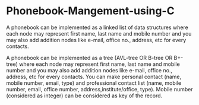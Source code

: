 # Phonebook-Mangement-using-C

A phonebook can be implemented as a linked list of data structures where each node may
represent first name, last name and mobile number and you may also add addition nodes like
e-mail, office no., address, etc for every contacts.

A phonebook can be implemented as a tree (AVL-tree OR B-tree OR B+-tree) where each
node may represent first name, last name and mobile number and you may also add addition
nodes like e-mail, office no., address, etc for every contacts. You can make personal contact
(name, mobile number, email, type) and professional contact list (name, mobile number,
email, office number, address,institute/office, type). Mobile number (considered as integer)
can be considered as key of the record.

